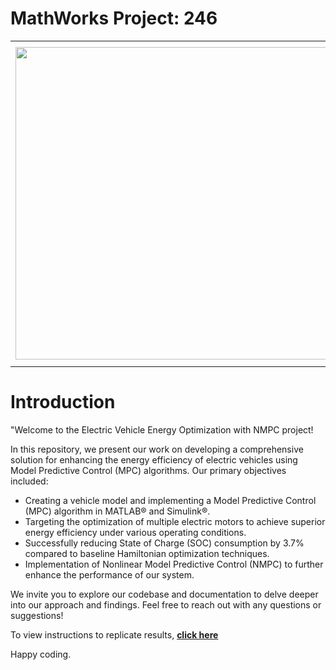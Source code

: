 # MathWorks Project: 246 #
<table>
<td><img src="https://gist.githubusercontent.com/robertogl/e0115dc303472a9cfd52bbbc8edb7665/raw/BEV.jpg"  width=500 /></td>
<td><p><h1>Energy Management for a 2-Motor BEV using Model-Predictive Control</h1></p>
<p>Develop a Model-Predictive Control algorithm to optimally distribute torque in a 2-motor Battery Electric Vehicle (BEV) powertrain.</p>
</table>

# Introduction 

"Welcome to the Electric Vehicle Energy Optimization with NMPC project!

In this repository, we present our work on developing a comprehensive solution for enhancing the energy efficiency of electric vehicles using Model Predictive Control (MPC) algorithms. Our primary objectives included:

- Creating a vehicle model and implementing a Model Predictive Control (MPC) algorithm in MATLAB® and Simulink®.
- Targeting the optimization of multiple electric motors to achieve superior energy efficiency under various operating conditions.
- Successfully reducing State of Charge (SOC) consumption by 3.7% compared to baseline Hamiltonian optimization techniques.
- Implementation of Nonlinear Model Predictive Control (NMPC) to further enhance the performance of our system.

We invite you to explore our codebase and documentation to delve deeper into our approach and findings. Feel free to reach out with any questions or suggestions!

To view instructions to replicate results, **[click here]([https://ashutosh1919.github.io](https://drive.google.com/file/d/1PJkkHIfEkvp6nNujRUkIYu6tby4R9PYi/view?usp=sharing)https://drive.google.com/file/d/1PJkkHIfEkvp6nNujRUkIYu6tby4R9PYi/view?usp=sharing)**

Happy coding.

